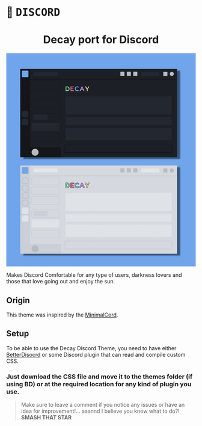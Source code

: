 # :diamond_shape_with_a_dot_inside: <samp>DISCORD</samp>
<h1 align="center">Decay port for Discord</h1>

<img src="./assets/Decay_Discord.png" align="center">

Makes Discord Comfortable for any type of users, darkness lovers and those that love going out and enjoy the sun.

## Origin
This theme was inspired by the [MinimalCord](https://github.com/DiscordStyles/MinimalCord/).

## Setup
To be able to use the Decay Discord Theme, you need to have either [BetterDisocrd](https://betterdiscord.app) or some Discord plugin that can read and compile custom CSS.

<h3> Just download the CSS file and move it to the themes folder (if using BD) or at the required location for any kind of plugin you use. </h3>

> Make sure to leave a comment if you notice any issues or have an idea for improvement!... aaannd I believe you know what to do?! **SMASH THAT STAR**
